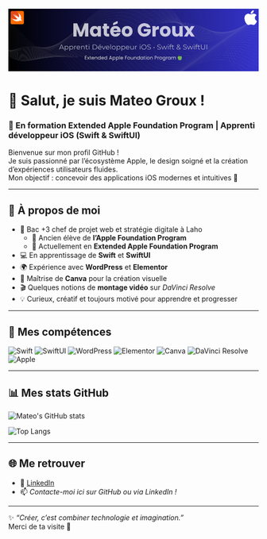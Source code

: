 <p align="center">
  <img src="https://raw.githubusercontent.com/Matitoooo/Matitoooo/main/banner.png" width="1000" alt="Bannière Mateo Groux">
</p>

# 👋 Salut, je suis Mateo Groux !

### 🍏 En formation Extended Apple Foundation Program | Apprenti développeur iOS (Swift & SwiftUI)

Bienvenue sur mon profil GitHub !  
Je suis passionné par l’écosystème Apple, le design soigné et la création d’expériences utilisateurs fluides.  
Mon objectif : concevoir des applications iOS modernes et intuitives 🌟

---

## 🚀 À propos de moi

- 📱 Bac +3 chef de projet web et stratégie digitale à Laho
  - 🧩 Ancien élève de **l’Apple Foundation Program**
  - 🚀 Actuellement en **Extended Apple Foundation Program**
- 💻 En apprentissage de **Swift** et **SwiftUI**
- 🌍 Expérience avec **WordPress** et **Elementor**
- 🎨 Maîtrise de **Canva** pour la création visuelle
- 🎬 Quelques notions de **montage vidéo** sur *DaVinci Resolve*
- 💡 Curieux, créatif et toujours motivé pour apprendre et progresser

---

## 🧠 Mes compétences

![Swift](https://img.shields.io/badge/Swift-F05138?style=for-the-badge&logo=swift&logoColor=white)
![SwiftUI](https://img.shields.io/badge/SwiftUI-0D96F6?style=for-the-badge&logo=swift&logoColor=white)
![WordPress](https://img.shields.io/badge/WordPress-21759B?style=for-the-badge&logo=wordpress&logoColor=white)
![Elementor](https://img.shields.io/badge/Elementor-92003B?style=for-the-badge&logo=elementor&logoColor=white)
![Canva](https://img.shields.io/badge/Canva-00C4CC?style=for-the-badge&logo=canva&logoColor=white)
![DaVinci Resolve](https://img.shields.io/badge/DaVinci_Resolve-233A51?style=for-the-badge&logo=davinciresolve&logoColor=white)
![Apple](https://img.shields.io/badge/Apple-000000?style=for-the-badge&logo=apple&logoColor=white)

---

## 📊 Mes stats GitHub

![Mateo's GitHub stats](https://github-readme-stats.vercel.app/api?username=Matitoooo&show_icons=true&theme=tokyonight)

![Top Langs](https://github-readme-stats.vercel.app/api/top-langs/?username=Matitoooo&layout=compact&theme=tokyonight)

---

## 🌐 Me retrouver

- 💼 [LinkedIn](https://www.linkedin.com/in/mateo-groux-0a9378228/)
- 📫 *Contacte-moi ici sur GitHub ou via LinkedIn !*

---

✨ _“Créer, c’est combiner technologie et imagination.”_  
Merci de ta visite 👋  
